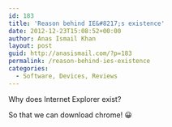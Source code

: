 ```yaml
---
id: 183
title: 'Reason behind IE&#8217;s existence'
date: 2012-12-23T15:08:52+00:00
author: Anas Ismail Khan
layout: post
guid: http://anasismail.com/?p=183
permalink: /reason-behind-ies-existence
categories:
  - Software, Devices, Reviews
---
```

Why does Internet Explorer exist?

So that we can download chrome! 😀